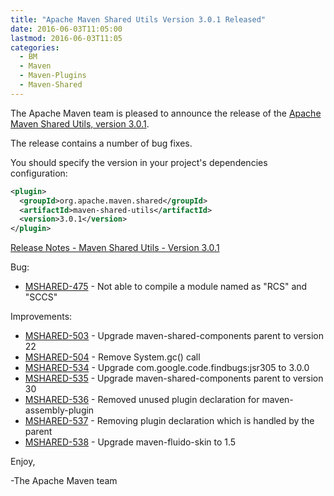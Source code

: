 ```yaml
---
title: "Apache Maven Shared Utils Version 3.0.1 Released"
date: 2016-06-03T11:05:00
lastmod: 2016-06-03T11:05
categories:
  - BM
  - Maven
  - Maven-Plugins
  - Maven-Shared
---
```

The Apache Maven team is pleased to announce the release of the [Apache
Maven Shared Utils, version 3.0.1](https://maven.apache.org/shared/maven-shared-utils/).

The release contains a number of bug fixes.

You should specify the version in your project's dependencies configuration:

```xml
<plugin>
  <groupId>org.apache.maven.shared</groupId>
  <artifactId>maven-shared-utils</artifactId>
  <version>3.0.1</version>
</plugin>
```

<!-- more -->

[Release Notes - Maven Shared Utils - Version 3.0.1](https://issues.apache.org/jira/secure/ReleaseNote.jspa?projectId=12317922&version=12335471)


Bug:

 * [MSHARED-475](https://issues.apache.org/jira/browse/MSHARED-475) - Not able to compile a module named as "RCS" and "SCCS"

Improvements:

 * [MSHARED-503](https://issues.apache.org/jira/browse/MSHARED-503) - Upgrade maven-shared-components parent to version 22
 * [MSHARED-504](https://issues.apache.org/jira/browse/MSHARED-504) - Remove System.gc() call
 * [MSHARED-534](https://issues.apache.org/jira/browse/MSHARED-534) - Upgrade com.google.code.findbugs:jsr305 to 3.0.0
 * [MSHARED-535](https://issues.apache.org/jira/browse/MSHARED-535) - Upgrade maven-shared-components parent to version 30
 * [MSHARED-536](https://issues.apache.org/jira/browse/MSHARED-536) - Removed unused plugin declaration for maven-assembly-plugin
 * [MSHARED-537](https://issues.apache.org/jira/browse/MSHARED-537) - Removing plugin declaration which is handled by the parent
 * [MSHARED-538](https://issues.apache.org/jira/browse/MSHARED-538) - Upgrade maven-fluido-skin to 1.5


Enjoy,

-The Apache Maven team
